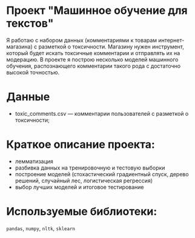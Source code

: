 # Проект "Машинное обучение для текстов"
Я работаю с набором данных (комментариями к товарам интернет-магазина) с разметкой о токсичности. Магазину нужен инструмент, который будет искать токсичные комментарии и отправлять их на модерацию. В проекте я построю несколько моделей машинного обучения, распознающего комментарии такого рода с достаточно высокой точностью.
# Данные
   - toxic_comments.csv — комментарии пользователей с разметкой о токсичности;
# Краткое описание проекта:
- лемматизация
- разбивка данных на тренировочную и тестовую выборки
- построение моделей (стохастический градиентный спуск, дерево решений, случайный лес, логистическая регрессия)
- выбор лучших моделей и итоговое тестирование
# Используемые библиотеки: 
`pandas`, `numpy`, `nltk`, `sklearn`


